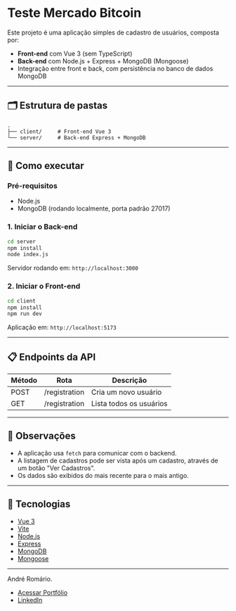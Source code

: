# Teste Mercado Bitcoin

Este projeto é uma aplicação simples de cadastro de usuários, composta por:

- **Front-end** com Vue 3 (sem TypeScript)
- **Back-end** com Node.js + Express + MongoDB (Mongoose)
- Integração entre front e back, com persistência no banco de dados MongoDB

---

## 🗂 Estrutura de pastas

```
.
├── client/     # Front-end Vue 3
└── server/     # Back-end Express + MongoDB
```

---

## 🚀 Como executar

### Pré-requisitos

- Node.js
- MongoDB (rodando localmente, porta padrão 27017)

### 1. Iniciar o Back-end

```bash
cd server
npm install
node index.js
```

Servidor rodando em: `http://localhost:3000`

### 2. Iniciar o Front-end

```bash
cd client
npm install
npm run dev
```

Aplicação em: `http://localhost:5173`

---

## 📋 Endpoints da API

| Método | Rota           | Descrição                    |
|--------|----------------|------------------------------|
| POST   | /registration  | Cria um novo usuário         |
| GET    | /registration  | Lista todos os usuários      |

---

## 📝 Observações

- A aplicação usa `fetch` para comunicar com o backend.
- A listagem de cadastros pode ser vista após um cadastro, através de um botão "Ver Cadastros".
- Os dados são exibidos do mais recente para o mais antigo.

---

## 📌 Tecnologias

- [Vue 3](https://vuejs.org/)
- [Vite](https://vitejs.dev/)
- [Node.js](https://nodejs.org/)
- [Express](https://expressjs.com/)
- [MongoDB](https://www.mongodb.com/)
- [Mongoose](https://mongoosejs.com/)

---

André Romário.
- [Acessar Portfólio    ](https://andreromariodev.github.io/)
- [LinkedIn    ](https://www.linkedin.com/in/andre-romario-dev/)